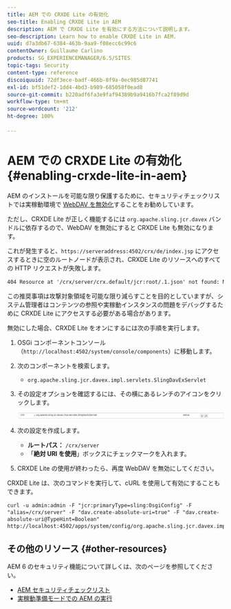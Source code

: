 ```yaml
---
title: AEM での CRXDE Lite の有効化
seo-title: Enabling CRXDE Lite in AEM
description: AEM で CRXDE Lite を有効にする方法について説明します。
seo-description: Learn how to enable CRXDE Lite in AEM.
uuid: d7a3db67-6384-463b-9aa9-f08ecc6c99c6
contentOwner: Guillaume Carlino
products: SG_EXPERIENCEMANAGER/6.5/SITES
topic-tags: Security
content-type: reference
discoiquuid: 72df3ece-badf-466b-8f9a-0ec985d87741
exl-id: bf51def2-1dd4-4bd3-b989-685058f0ead8
source-git-commit: b220adf6fa3e9faf94389b9a9416b7fca2f89d9d
workflow-type: tm+mt
source-wordcount: '212'
ht-degree: 100%

---
```


# AEM での CRXDE Lite の有効化{#enabling-crxde-lite-in-aem}

AEM のインストールを可能な限り保護するために、セキュリティチェックリストでは実稼動環境で [WebDAV を無効化](/help/sites-administering/security-checklist.md#disable-webdav)することをお勧めしています。

ただし、CRXDE Lite が正しく機能するには `org.apache.sling.jcr.davex` バンドルに依存するので、WebDAV を無効にすると CRXDE Lite も無効になります。

これが発生すると、`https://serveraddress:4502/crx/de/index.jsp` にアクセスするときに空のルートノードが表示され、CRXDE Lite のリソースへのすべての HTTP リクエストが失敗します。

```xml
404 Resource at '/crx/server/crx.default/jcr:root/.1.json' not found: No resource found
```

この推奨事項は攻撃対象領域を可能な限り減らすことを目的としていますが、システム管理者はコンテンツの参照や実稼動インスタンスの問題をデバッグするために CRXDE Lite にアクセスする必要がある場合があります。

無効にした場合、CRXDE Lite をオンにするには次の手順を実行します。

1. OSGi コンポーネントコンソール（`http://localhost:4502/system/console/components`）に移動します。
1. 次のコンポーネントを検索します。

   * `org.apache.sling.jcr.davex.impl.servlets.SlingDavExServlet`

1. その設定オプションを確認するには、その横にあるレンチのアイコンをクリックします。

   ![chlimage_1-80](assets/chlimage_1-80a.png)

1. 次の設定を作成します。

   * **ルートパス：** `/crx/server`
   * 「**絶対 URI を使用**」ボックスにチェックマークを入れます。

1. CRXDE Lite の使用が終わったら、再度 WebDAV を無効にしてください。

CRXDE Lite は、次のコマンドを実行して、cURL を使用して有効にすることもできます。

```shell
curl -u admin:admin -F "jcr:primaryType=sling:OsgiConfig" -F "alias=/crx/server" -F "dav.create-absolute-uri=true" -F "dav.create-absolute-uri@TypeHint=Boolean" http://localhost:4502/apps/system/config/org.apache.sling.jcr.davex.impl.servlets.SlingDavExServlet
```

## その他のリソース {#other-resources}

AEM 6 のセキュリティ機能について詳しくは、次のページを参照してください。

* [AEM セキュリティチェックリスト](/help/sites-administering/security-checklist.md)
* [実稼動準備モードでの AEM の実行](/help/sites-administering/production-ready.md)
